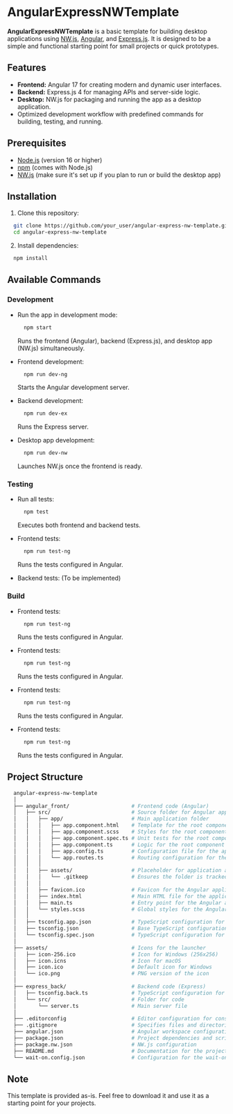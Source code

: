 # AngularExpressNWTemplate

**AngularExpressNWTemplate** is a basic template for building desktop applications using [NW.js](https://nwjs.io/), [Angular](https://angular.io/), and [Express.js](https://expressjs.com/). It is designed to be a simple and functional starting point for small projects or quick prototypes.

## Features

- **Frontend:** Angular 17 for creating modern and dynamic user interfaces.
- **Backend:** Express.js 4 for managing APIs and server-side logic.
- **Desktop:** NW.js for packaging and running the app as a desktop application.
- Optimized development workflow with predefined commands for building, testing, and running.

## Prerequisites

- [Node.js](https://nodejs.org/) (version 16 or higher)
- [npm](https://www.npmjs.com/) (comes with Node.js)
- [NW.js](https://nwjs.io/) (make sure it's set up if you plan to run or build the desktop app)

## Installation

1. Clone this repository:

```bash
  git clone https://github.com/your_user/angular-express-nw-template.git
  cd angular-express-nw-template
```

2. Install dependencies:

```bash
  npm install
```

## Available Commands

### Development

- Run the app in development mode:

  ```bash
    npm start
  ```

  Runs the frontend (Angular), backend (Express.js), and desktop app (NW.js) simultaneously.

- Frontend development:

  ```bash
    npm run dev-ng
  ```

  Starts the Angular development server.

- Backend development:

  ```bash
    npm run dev-ex
  ```

  Runs the Express server.

- Desktop app development:
  ```bash
    npm run dev-nw
  ```
  Launches NW.js once the frontend is ready.

### Testing

- Run all tests:

  ```bash
    npm test
  ```

  Executes both frontend and backend tests.

- Frontend tests:

  ```bash
    npm run test-ng
  ```

  Runs the tests configured in Angular.

- Backend tests:
  (To be implemented)

### Build

- Frontend tests:

  ```bash
    npm run test-ng
  ```

  Runs the tests configured in Angular.

- Frontend tests:

  ```bash
    npm run test-ng
  ```

  Runs the tests configured in Angular.

- Frontend tests:

  ```bash
    npm run test-ng
  ```

  Runs the tests configured in Angular.

- Frontend tests:
  ```bash
    npm run test-ng
  ```
  Runs the tests configured in Angular.

## Project Structure

```bash
  angular-express-nw-template
  │
  ├── angular_front/                    # Frontend code (Angular)
  │   ├── src/                          # Source folder for Angular application
  │   │   ├── app/                      # Main application folder
  │   │   │   ├── app.component.html    # Template for the root component
  │   │   │   ├── app.component.scss    # Styles for the root component
  │   │   │   ├── app.component.spec.ts # Unit tests for the root component
  │   │   │   ├── app.component.ts      # Logic for the root component
  │   │   │   ├── app.config.ts         # Configuration file for the app
  │   │   │   └── app.routes.ts         # Routing configuration for the app
  │   │   │
  │   │   ├── assets/                   # Placeholder for application assets
  │   │   │   └── .gitkeep              # Ensures the folder is tracked by Git
  │   │   │
  │   │   ├── favicon.ico               # Favicon for the Angular application
  │   │   ├── index.html                # Main HTML file for the application
  │   │   ├── main.ts                   # Entry point for the Angular application
  │   │   └── styles.scss               # Global styles for the Angular application
  │   │
  │   ├── tsconfig.app.json             # TypeScript configuration for the Angular application
  │   ├── tsconfig.json                 # Base TypeScript configuration
  │   └── tsconfig.spec.json            # TypeScript configuration for Angular tests
  │
  ├── assets/                           # Icons for the launcher
  │   ├── icon-256.ico                  # Icon for Windows (256x256)
  │   ├── icon.icns                     # Icon for macOS
  │   ├── icon.ico                      # Default icon for Windows
  │   └── ico.png                       # PNG version of the icon
  │
  ├── express_back/                     # Backend code (Express)
  │   ├── tsconfig.back.ts              # TypeScript configuration for the backend
  │   └── src/                          # Folder for code
  │       └── server.ts                 # Main server file
  │
  ├── .editorconfig                     # Editor configuration for consistent coding styles
  ├── .gitignore                        # Specifies files and directories to be ignored by Git
  ├── angular.json                      # Angular workspace configuration
  ├── package.json                      # Project dependencies and scripts
  ├── package.nw.json                   # NW.js configuration
  ├── README.md                         # Documentation for the project
  └── wait-on.config.json               # Configuration for the wait-on tool
```

## Note

This template is provided as-is. Feel free to download it and use it as a starting point for your projects.
